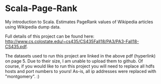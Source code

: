 # Scala-Page-Rank
My introduction to Scala. Estimates PageRank values of Wikipedia articles using Wikipedia dump data.

Full details of this project can be found here: http://www.cs.colostate.edu/~cs435/CS435Fall18/PA3/PA3-Fall18-CS435.pdf.

The datasets used to run this project are linked in the above pdf (hyperlink) on page 5. Due to their size, I am unable to upload them to github. Of course, if you would like to run this project you will need to replace all hdfs hosts and port numbers to yours! As-is, all ip addresses were replaced with "montgomery". :)

